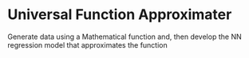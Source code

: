 # Universal Function Approximater

Generate data using a Mathematical function and, then develop the NN regression model that approximates the function
